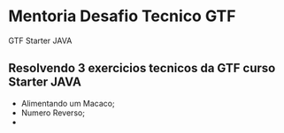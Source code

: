 # Mentoria Desafio Tecnico GTF
GTF Starter JAVA
 
## Resolvendo 3 exercicios tecnicos da GTF curso Starter JAVA
- Alimentando um Macaco;
- Numero Reverso;
- 
